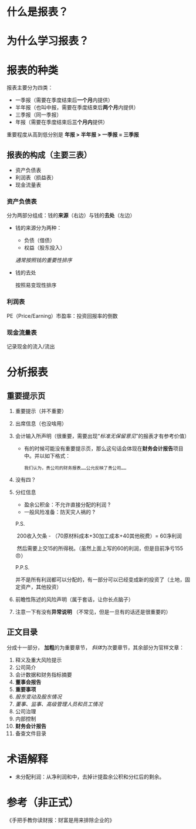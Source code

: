 # 什么是报表？



# 为什么学习报表？

### 

# 报表的种类

报表主要分为四类：

* 一季报（需要在季度结束后**一个月**内提供）
* 半年报（也叫中报，需要在季度结束后**两个月**内提供）
* 三季报（同一季报）
* 年报（需要在季度结束后**三个月内**提供）

重要程度从高到低分别是 **年报 > 半年报 > 一季报 = 三季报**



## 报表的构成（主要三表）

* 资产负债表
* 利润表（损益表）
* 现金流量表

### 资产负债表

分为两部分组成：钱的**来源**（右边）与钱的**去处**（左边）

* 钱的来源分为两种：

  * 负债（借债）
  * 权益（股东投入）

  *通常按照钱的重要性排序*

* 钱的去处

  按照易变现性排序

### 利润表

PE（Price/Earning）市盈率：投资回报率的倒数

### 现金流量表

记录现金的流入/流出

# 分析报表

## 重要提示页

1. 重要提示（并不重要）

2. 出席信息（也没啥用）

3. 会计输入所声明（很重要，需要出现“*标准无保留意见*”的报表才有参考价值）

   * 有的时候可能没有重要提示页，那么这句话会体现在**财务会计报告**项目中。并以如下格式：

     `我们认为，贵公司的财务报表……公允反映了贵公司……`

4. 没有四？

5. 分红信息

   * 盈余公积金：不允许直接分配的利润 ?
   * 一般风险准备：防天灾人祸的 ? 

   P.S. 

   ​	200收入欠条 - （70原材料成本+30加工成本+40其他税费）= 60净利润

   ​	然后需要上交15的所得税。（虽然上面上写的60的利润，但是目前净亏155 :angry:）

   P.P.S. 

   ​	并不是所有利润都可以分配的，有一部分可以已经变成新的投资了（土地，固定资产，其他投资）

6. 前瞻性陈述的风险声明（属于套话，让你长点脑子）

7. 注意一下有没有**异常说明** （不常见，但是一旦有的话还是很重要的）

## 正文目录

分成十一部分， **加粗**的为重要章节， *斜体*为次要章节，其余部分为官样文章：

1. 释义及重大风险提示
2. 公司简介
3. 会计数据和财务指标摘要
4. **董事会报告**
5. **重要事项**
6. *股东变动及股东情况*
7. *董事、监事、高级管理人员和员工情况*
8. 公司治理
9. 内部控制
10. **财务会计报告**
11. 备查文件目录







# 术语解释

* 未分配利润：从净利润和中，去掉计提盈余公积和分红后的剩余。

# 参考（非正式）

《手把手教你读财报：财富是用来排除企业的》

